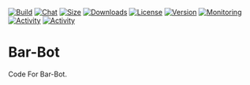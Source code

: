 [![Build](https://github.com/Jrgamer4u/OBR/actions/workflows/codeql-analysis.yml/badge.svg)](https://github.com/Jrgamer4u/Bar-Bot/actions/workflows/codeql-analysis.yml)
[![Chat](https://img.shields.io/discord/870522416600846376)](https://discord.gg/9XsDgVw3Aa)
[![Size](https://img.shields.io/github/repo-size/Jrgamer4u/Bar-Bot)]()
[![Downloads](https://img.shields.io/github/downloads/Jrgamer4u/Bar-Bot/total)]()
[![License](https://img.shields.io/github/license/Jrgamer4u/Bar-Bot)]()
[![Version](https://img.shields.io/github/package-json/v/Jrgamer4u/Bar-Bot)]()
[![Monitoring](https://img.shields.io/uptimerobot/status/m791970306-8191d77ea4d19d111a072e3a)]()
[![Activity](https://img.shields.io/github/commit-activity/m/Jrgamer4u/Bar-Bot)]()
[![Activity](https://img.shields.io/github/release-date/Jrgamer4u/Bar-Bot)]()

# Bar-Bot
Code For Bar-Bot.